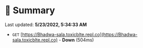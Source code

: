 # 📖 Summary
Last updated: **5/23/2022, 5:34:33 AM**

- `GET` [https://Bhadwa-sala.toxicblte.repl.co](https://Bhadwa-sala.toxicblte.repl.co) - **Down** (504ms)
